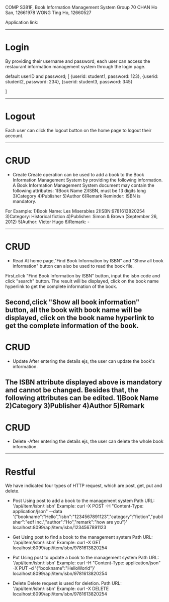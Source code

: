 COMP S381F, Book Information Management System
Group 70
CHAN Ho San, 12661978
WONG Ting Ho, 12660527

Application link: 

----------------------------------------------------
# Login
By providing their username and password, each user can access the restaurant information management system through the login page.

default userID and password;
[
	{userid: student1, password: 123},
	{userid: student2, password: 234},
	{suerid: student3, password: 345}

]


----------------------------------------------------
# Logout
Each user can click the logout button on the home page to logout their account.

----------------------------------------------------
# CRUD 
- Create 
Create operation can be used to add a book to the Book Information Management System by providing the following information.
A Book Information Management System document may contain the following attributes: 
	1)Book Name 
	2)ISBN, must be 13 digits long
	3)Category 
	4)Publisher 
	5)Author 
	6)Remark 
Reminder: ISBN is mandatory.

For Example: 
	1)Book Name: Les Miserables 
	2)ISBN:9781613820254
	3)Category: Historical fiction
	4)Publisher: Simon & Brown (September 26, 2012)
	5)Author: Victor Hugo
	6)Remark: - 



----------------------------------------------------
# CRUD
- Read
At home page,"Find Book Information by ISBN" and "Show all book information" button can also be used to read the book file.

First,click "Find Book Information by ISBN" button, input the isbn code and click "search" button. The result will be displayed, click on the book name hyperlink to get the complete information of the book.

Second,click "Show all book information" button, all the book with book name will be displayed, click on the book name hyperlink to get the complete information of the book.
----------------------------------------------------
# CRUD 
- Update
After entering the details ejs, the user can update the book's information.

The ISBN attribute displayed above is mandatory and cannot be changed. 
Besides that, the following attributes can be edited.
1)Book Name 
2)Category 
3)Publisher 
4)Author 
5)Remark 
----------------------------------------------------
# CRUD 
- Delete
-After entering the details ejs, the user can delete the whole book information. 

----------------------------------------------------
# Restful
We have indicated four types of HTTP request, which are post, get, put and delete.
- Post 
	Using post to add a book to the management system
	Path URL: '/api/item/isbn/:isbn'
	Example: curl -X POST -H "Content-Type: application/json" --data '{"bookname":"Hello","isbn":"1234567891123","category":"fiction","pubilsher":"edf Inc.","author":"Ho","remark":"how are you"}' localhost:8099/api/item/isbn/1234567891123

- Get
	Using post to find a book to the management system
	Path URL: '/api/item/isbn/:isbn'
	Example: curl -X GET localhost:8099/api/item/isbn/9781613820254

- Put
	Using post to update a book to the management system
	Path URL: '/api/item/isbn/:isbn'
	Example: curl -H "Content-Type: application/json" -X PUT -d '{"bookname":"HelloWorld"}' localhost:8099/api/item/isbn/9781613820254

- Delete
	Delete request is used for deletion.
	Path URL: '/api/item/isbn/:isbn'
	Example: curl -X DELETE localhost:8099/api/item/isbn/9781613820254


